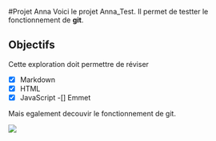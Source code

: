 #Projet Anna 
Voici le projet Anna_Test.
Il permet de testter le fonctionnement de **git**.
## Objectifs 
Cette exploration doit permettre de réviser

-[X] Markdown
-[X] HTML 
-[X] JavaScript
-[] Emmet

Mais egalement decouvir le fonctionnement de git.

![](https://www.01gifs.com/smileys/reflexion/1.gif)

